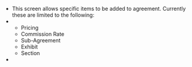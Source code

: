 - This screen allows specific items to be added to agreement. Currently these are limited to the following:
- <ul><li>Pricing</li><li>Commission Rate</li><li>Sub-Agreement</li><li>Exhibit</li><li>Section</li></ul>
-